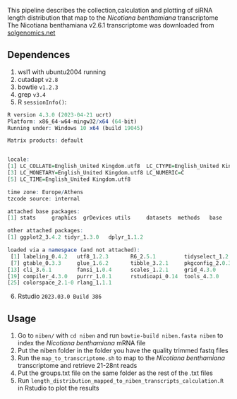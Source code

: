 This pipeline describes the collection,calculation and plotting of siRNA length distribution that map to the *Nicotiana benthamiana* transcriptome
The Nicotiana benthamiana v2.6.1 transcriptome was downloaded from [solgenomics.net](https://solgenomics.net/ftp/genomes/Nicotiana_benthamianaV261/Nbenthamiana_Annotation/)

## Dependences 
1. wsl1 with ubuntu2004 running
2. cutadapt `v2.8`
3. bowtie `v1.2.3`
4. grep `v3.4`
5. R `sessionInfo()`:
```R
R version 4.3.0 (2023-04-21 ucrt)
Platform: x86_64-w64-mingw32/x64 (64-bit)
Running under: Windows 10 x64 (build 19045)

Matrix products: default


locale:
[1] LC_COLLATE=English_United Kingdom.utf8  LC_CTYPE=English_United Kingdom.utf8   
[3] LC_MONETARY=English_United Kingdom.utf8 LC_NUMERIC=C                           
[5] LC_TIME=English_United Kingdom.utf8    

time zone: Europe/Athens
tzcode source: internal

attached base packages:
[1] stats     graphics  grDevices utils     datasets  methods   base     

other attached packages:
[1] ggplot2_3.4.2 tidyr_1.3.0   dplyr_1.1.2  

loaded via a namespace (and not attached):
 [1] labeling_0.4.2   utf8_1.2.3       R6_2.5.1         tidyselect_1.2.0 farver_2.1.1     magrittr_2.0.3  
 [7] gtable_0.3.3     glue_1.6.2       tibble_3.2.1     pkgconfig_2.0.3  generics_0.1.3   lifecycle_1.0.3 
[13] cli_3.6.1        fansi_1.0.4      scales_1.2.1     grid_4.3.0       vctrs_0.6.2      withr_2.5.0     
[19] compiler_4.3.0   purrr_1.0.1      rstudioapi_0.14  tools_4.3.0      munsell_0.5.0    pillar_1.9.0    
[25] colorspace_2.1-0 rlang_1.1.1
``` 
6. Rstudio `2023.03.0 Build 386` 
## Usage 
1. Go to  `niben/` with `cd niben` and run `bowtie-build niben.fasta niben` to index the *Nicotiana benthamiana* mRNA file
2. Put the niben folder in the folder you have the quality trimmed fastq files
3. Run the  `map_to_transcriptome.sh` to map to the *Nicotiana benthamiana* transcriptome and retrieve 21-28nt reads
4. Put the groups.txt file on the same folder as the rest of the .txt files
3. Run `length_distribution_mapped_to_niben_transcripts_calculation.R` in Rstudio to plot the results
